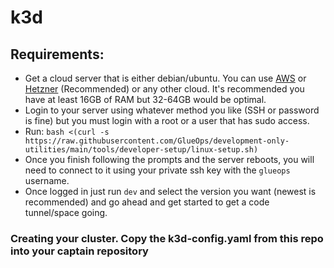 # k3d


## Requirements:
- Get a cloud server that is either debian/ubuntu. You can use [AWS](https://cde.glueops.dev) or [Hetzner](https://www.hetzner.com/) (Recommended) or any other cloud. It's recommended you have at least 16GB of RAM but 32-64GB would be optimal.
- Login to your server using whatever method you like (SSH or password is fine) but you must login with a root or a user that has sudo access.
- Run: `bash <(curl -s https://raw.githubusercontent.com/GlueOps/development-only-utilities/main/tools/developer-setup/linux-setup.sh)`
- Once you finish following the prompts and the server reboots, you will need to connect to it using your private ssh key with the `glueops` username.
- Once logged in just run `dev` and select the version you want (newest is recommended) and go ahead and get started to get a code tunnel/space going.



### Creating your cluster. Copy the k3d-config.yaml from this repo into your captain repository
